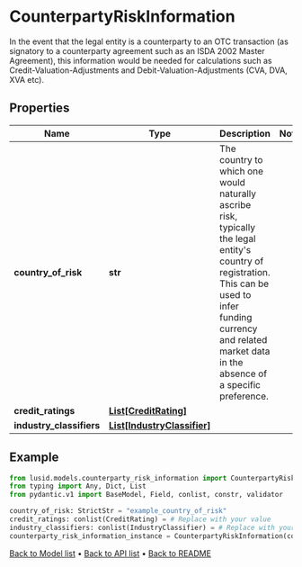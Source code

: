 # CounterpartyRiskInformation

In the event that the legal entity is a counterparty to an OTC transaction (as signatory to a counterparty agreement such as an ISDA 2002 Master Agreement), this information would be needed for calculations such as Credit-Valuation-Adjustments and Debit-Valuation-Adjustments (CVA, DVA, XVA etc).
## Properties
Name | Type | Description | Notes
------------ | ------------- | ------------- | -------------
**country_of_risk** | **str** | The country to which one would naturally ascribe risk, typically the legal entity&#39;s country of registration. This can be used to infer funding currency and related market data in the absence of a specific preference. | 
**credit_ratings** | [**List[CreditRating]**](CreditRating.md) |  | 
**industry_classifiers** | [**List[IndustryClassifier]**](IndustryClassifier.md) |  | 
## Example

```python
from lusid.models.counterparty_risk_information import CounterpartyRiskInformation
from typing import Any, Dict, List
from pydantic.v1 import BaseModel, Field, conlist, constr, validator

country_of_risk: StrictStr = "example_country_of_risk"
credit_ratings: conlist(CreditRating) = # Replace with your value
industry_classifiers: conlist(IndustryClassifier) = # Replace with your value
counterparty_risk_information_instance = CounterpartyRiskInformation(country_of_risk=country_of_risk, credit_ratings=credit_ratings, industry_classifiers=industry_classifiers)

```

[Back to Model list](../README.md#documentation-for-models) &#8226; [Back to API list](../README.md#documentation-for-api-endpoints) &#8226; [Back to README](../README.md)

